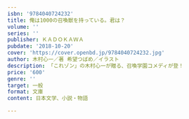 ```yaml
---
isbn: '9784040724232'
title: 俺は1000の召喚獣を持っている。君は？
volume: ''
series: ''
publisher: ＫＡＤＯＫＡＷＡ
pubdate: '2018-10-20'
cover: 'https://cover.openbd.jp/9784040724232.jpg'
author: 木村心一／著 希望つばめ／イラスト
description: 「これゾン」の木村心一が贈る、召喚学園コメディが登！
price: '600'
genre: ''
target: 一般
format: 文庫
content: 日本文学、小説・物語

---
```

